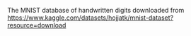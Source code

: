 
The MNIST database of handwritten digits downloaded from
https://www.kaggle.com/datasets/hojjatk/mnist-dataset?resource=download
